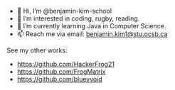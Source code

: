 - 👋 Hi, I’m @benjamin-kim-school
- 👀 I’m interested in coding, rugby, reading.
- 🌱 I’m currently learning Java in Computer Science.
- 📫 Reach me via email: benjamin.kim1@stu.ocsb.ca

See my other works:
- https://github.com/HackerFrog21
- https://github.com/FrogMatrix
- https://github.com/bluevvoid

<!---
benjamin-kim-school/benjamin-kim-school is a ✨ special ✨ repository because its `README.md` (this file) appears on your GitHub profile.
You can click the Preview link to take a look at your changes.
--->
